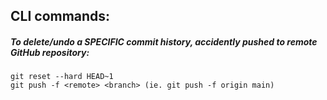 ## CLI commands:

##### To delete/undo a SPECIFIC commit history, accidently pushed to remote GitHub repository:
    git reset --hard HEAD~1
    git push -f <remote> <branch> (ie. git push -f origin main)

